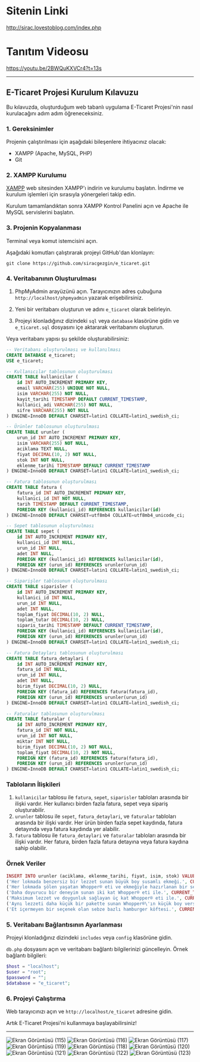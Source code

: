 # Sitenin Linki
http://sirac.lovestoblog.com/index.php

# Tanıtım Videosu
https://youtu.be/2BWQuKXVCr4?t=13s

---

## E-Ticaret Projesi Kurulum Kılavuzu

Bu kılavuzda, oluşturduğum web tabanlı uygulama E-Ticaret Projesi'nin nasıl kurulacağını adım adım öğreneceksiniz.

### 1. Gereksinimler

Projenin çalıştırılması için aşağıdaki bileşenlere ihtiyacınız olacak:

- XAMPP (Apache, MySQL, PHP)
- Git

### 2. XAMPP Kurulumu

[XAMPP](https://www.apachefriends.org/index.html) web sitesinden XAMPP'ı indirin ve kurulumu başlatın. İndirme ve kurulum işlemleri için sırasıyla yönergeleri takip edin.

Kurulum tamamlandıktan sonra XAMPP Kontrol Panelini açın ve Apache ile MySQL servislerini başlatın.

### 3. Projenin Kopyalanması

Terminal veya komut istemcisini açın.

Aşağıdaki komutları çalıştırarak projeyi GitHub'dan klonlayın:

```
git clone https://github.com/siracgezgin/e_ticaret.git
```

### 4. Veritabanının Oluşturulması

1. PhpMyAdmin arayüzünü açın. Tarayıcınızın adres çubuğuna `http://localhost/phpmyadmin` yazarak erişebilirsiniz.

2. Yeni bir veritabanı oluşturun ve adını `e_ticaret` olarak belirleyin.

3. Projeyi klonladığınız dizindeki `sql` veya `database` klasörüne gidin ve `e_ticaret.sql` dosyasını içe aktararak veritabanını oluşturun.

Veya veritabanı yapısı şu şekilde oluşturabilirsiniz:


```sql
-- Veritabanı oluşturulması ve kullanılması
CREATE DATABASE e_ticaret;
USE e_ticaret;

-- Kullanıcılar tablosunun oluşturulması
CREATE TABLE kullanicilar (
    id INT AUTO_INCREMENT PRIMARY KEY,
    email VARCHAR(255) UNIQUE NOT NULL,
    isim VARCHAR(255) NOT NULL,
    kayit_tarihi TIMESTAMP DEFAULT CURRENT_TIMESTAMP,
    kullanici_adi VARCHAR(255) NOT NULL,
    sifre VARCHAR(255) NOT NULL
) ENGINE=InnoDB DEFAULT CHARSET=latin1 COLLATE=latin1_swedish_ci;

-- Ürünler tablosunun oluşturulması
CREATE TABLE urunler (
    urun_id INT AUTO_INCREMENT PRIMARY KEY,
    isim VARCHAR(255) NOT NULL,
    aciklama TEXT NULL,
    fiyat DECIMAL(10, 2) NOT NULL,
    stok INT NOT NULL,
    eklenme_tarihi TIMESTAMP DEFAULT CURRENT_TIMESTAMP
) ENGINE=InnoDB DEFAULT CHARSET=latin1 COLLATE=latin1_swedish_ci;

-- Fatura tablosunun oluşturulması
CREATE TABLE fatura (
    fatura_id INT AUTO_INCREMENT PRIMARY KEY,
    kullanici_id INT NOT NULL,
    tarih TIMESTAMP DEFAULT CURRENT_TIMESTAMP,
    FOREIGN KEY (kullanici_id) REFERENCES kullanicilar(id)
) ENGINE=InnoDB DEFAULT CHARSET=utf8mb4 COLLATE=utf8mb4_unicode_ci;

-- Sepet tablosunun oluşturulması
CREATE TABLE sepet (
    id INT AUTO_INCREMENT PRIMARY KEY,
    kullanici_id INT NULL,
    urun_id INT NULL,
    adet INT NULL,
    FOREIGN KEY (kullanici_id) REFERENCES kullanicilar(id),
    FOREIGN KEY (urun_id) REFERENCES urunler(urun_id)
) ENGINE=InnoDB DEFAULT CHARSET=latin1 COLLATE=latin1_swedish_ci;

-- Siparişler tablosunun oluşturulması
CREATE TABLE siparisler (
    id INT AUTO_INCREMENT PRIMARY KEY,
    kullanici_id INT NULL,
    urun_id INT NULL,
    adet INT NULL,
    toplam_fiyat DECIMAL(10, 2) NULL,
    toplam_tutar DECIMAL(10, 2) NULL,
    siparis_tarihi TIMESTAMP DEFAULT CURRENT_TIMESTAMP,
    FOREIGN KEY (kullanici_id) REFERENCES kullanicilar(id),
    FOREIGN KEY (urun_id) REFERENCES urunler(urun_id)
) ENGINE=InnoDB DEFAULT CHARSET=latin1 COLLATE=latin1_swedish_ci;

-- Fatura Detayları tablosunun oluşturulması
CREATE TABLE fatura_detaylari (
    id INT AUTO_INCREMENT PRIMARY KEY,
    fatura_id INT NULL,
    urun_id INT NULL,
    adet INT NULL,
    birim_fiyat DECIMAL(10, 2) NULL,
    FOREIGN KEY (fatura_id) REFERENCES fatura(fatura_id),
    FOREIGN KEY (urun_id) REFERENCES urunler(urun_id)
) ENGINE=InnoDB DEFAULT CHARSET=latin1 COLLATE=latin1_swedish_ci;

-- Faturalar tablosunun oluşturulması
CREATE TABLE faturalar (
    id INT AUTO_INCREMENT PRIMARY KEY,
    fatura_id INT NOT NULL,
    urun_id INT NOT NULL,
    miktar INT NOT NULL,
    birim_fiyat DECIMAL(10, 2) NOT NULL,
    toplam_fiyat DECIMAL(10, 2) NOT NULL,
    FOREIGN KEY (fatura_id) REFERENCES fatura(fatura_id),
    FOREIGN KEY (urun_id) REFERENCES urunler(urun_id)
) ENGINE=InnoDB DEFAULT CHARSET=latin1 COLLATE=latin1_swedish_ci;

```
### Tabloların İlişkileri

1. `kullanicilar` tablosu ile `fatura`, `sepet`, `siparisler` tabloları arasında bir ilişki vardır. Her kullanıcı birden fazla fatura, sepet veya sipariş oluşturabilir.
2. `urunler` tablosu ile `sepet`, `fatura_detaylari`, ve `faturalar` tabloları arasında bir ilişki vardır. Her ürün birden fazla sepet kaydında, fatura detayında veya fatura kaydında yer alabilir.
3. `fatura` tablosu ile `fatura_detaylari` ve `faturalar` tabloları arasında bir ilişki vardır. Her fatura, birden fazla fatura detayına veya fatura kaydına sahip olabilir.

### Örnek Veriler

```php
INSERT INTO urunler (aciklama, eklenme_tarihi, fiyat, isim, stok) VALUES
('Her lokmada benzersiz bir lezzet sunan büyük boy susamlı ekmeği.', CURRENT_TIMESTAMP, 97.00, 'Whopper®', 100),
('Her lokmada şölen yaşatan Whopper® eti ve ekmeğiyle hazırlanan bir seçenek.', CURRENT_TIMESTAMP, 175.00, 'Rodeo Whopper®', 50),
('Daha doyurucu bir deneyim sunan iki kat Whopper® eti ile.', CURRENT_TIMESTAMP, 127.00, 'Double Whopper®', 80),
('Maksimum lezzet ve doygunluk sağlayan üç kat Whopper® eti ile.', CURRENT_TIMESTAMP, 260.00, 'Triple Whopper®', 30),
('Aynı lezzeti daha küçük bir pakette sunan Whopper®\'ın küçük boy versiyonu.', CURRENT_TIMESTAMP, 165.00, 'Whopper Jr.®', 60),
('Et içermeyen bir seçenek olan sebze bazlı hamburger köftesi.', CURRENT_TIMESTAMP, 165.00, 'Plant-Based Whopper®', 40);
```

### 5. Veritabanı Bağlantısının Ayarlanması

Projeyi klonladığınız dizindeki `includes` veya `config` klasörüne gidin.

`db.php` dosyasını açın ve veritabanı bağlantı bilgilerinizi güncelleyin. Örnek bağlantı bilgileri:

```php
$host = "localhost";
$user = "root";
$password = "";
$database = "e_ticaret";
```

### 6. Projeyi Çalıştırma

Web tarayıcınızı açın ve `http://localhost/e_ticaret` adresine gidin.

Artık E-Ticaret Projesi'ni kullanmaya başlayabilirsiniz!

---
![Ekran Görüntüsü (115)](https://github.com/siracgezgin/e_ticaret/assets/119105917/935be262-14b6-4d3a-a1a0-a2d17a80f81d)
![Ekran Görüntüsü (116)](https://github.com/siracgezgin/e_ticaret/assets/119105917/57eecd1b-3b06-4e7c-a253-ad9fbc401b72)
![Ekran Görüntüsü (117)](https://github.com/siracgezgin/e_ticaret/assets/119105917/8b2d518a-0b14-42a7-a0d9-8e06da66a41a)
![Ekran Görüntüsü (119)](https://github.com/siracgezgin/e_ticaret/assets/119105917/c055ea23-d8bb-426e-8652-93fbf342f1fb)
![Ekran Görüntüsü (118)](https://github.com/siracgezgin/e_ticaret/assets/119105917/0b613ab6-d0cd-4dbd-adc6-97aa098607ef)
![Ekran Görüntüsü (120)](https://github.com/siracgezgin/e_ticaret/assets/119105917/5462ed3c-7383-45d1-9eea-f3bf38b7fc57)
![Ekran Görüntüsü (121)](https://github.com/siracgezgin/e_ticaret/assets/119105917/405a221b-4a2d-436d-9ddb-078a053cb4ba)
![Ekran Görüntüsü (122)](https://github.com/siracgezgin/e_ticaret/assets/119105917/af246ef4-57ed-4a8f-bea1-ed61ec869134)
![Ekran Görüntüsü (123)](https://github.com/siracgezgin/e_ticaret/assets/119105917/88a891d8-76d8-4626-b676-b41c8b4dad29)
